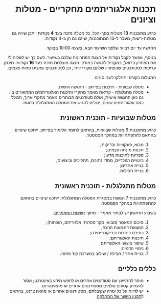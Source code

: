 <div dir='rtl' lang='he'>

תכנות אלגוריתמים מחקריים - מטלות וציונים
===========================================

כרגע מתוכננות **13** מטלות בסך-הכל. כל מטלה מזכה בעד **4** נקודות
ייתכן שיהיו גם מטלות-רשות, מעבר ל-13 המתוכננות, שיזכו גם הן ב-4 נקודות.

ההגשה עד יום רביעי שלפני השיעור הבא, בשעה 10:00 בבוקר.

בנוסף, אפשר לקבל נקודות על הצגת הפתרונות שלכם בשיעור. 
לשם כך יש לשלוח לי את הפתרון בדואל, במקביל להגשה במודל.
הצגה מוצלחת מזכה בעד **16** נקודות.
תינתן עדיפות לסטודנטים שהפתרון שלהם מקורי יותר, וכן לסטודנטים שהציגו פחות פעמים.

המטלות בקורס יתחלקו לשני סוגים: 

* מטלה שבועית - תיכנות בפייתון - ההגשה אישית.
* מטלה מתגלגלת - קריאת מאמר מחקרי ותיכנות האלגוריתמים המתוארים בו. גם כאן ההגשה אישית, אולם סטודנטים הבוחרים מאמר מחקרי ארוך, הכולל כמה אלגוריתמים שונים, יכולים להגיש את המטלה המתגלגלת בזוגות.

מטלות שבועיות - תוכנית ראשונית
--------------------------------
כרגע מתוכננות 6 מטלות שבועיות, בהתאם לחומר הלימוד בפייתון.
ייתכנו שינויים בהתאם להתפתחויות במהלך הסמסטר.

1. מבוא, פונקציות ובדיקות;
2. תכנות מונחה עצמים;
3. ספריות לתיכנות מדעי;
4. ביטויים רגולריים, מסדי נתונים, תהליכים וביצועים;
5. בניית אתרים;
6. בניית חבילות.

מטלות מתגלגלות - תוכנית ראשונית
----------------------------------
כרגע מתוכננות 7 הגשות במסגרת המטלה המתגלגלת.
ייתכנו שינויים בהתאם להתפתחויות במהלך הסמסטר.

בשבוע הראשון יש 
לבחור מאמר - מתוך [רשימת המאמרים](papers.md).

1. סיכום המאמר (מבוא, סקר ספרות; אלגוריתם, הוכחות);
2. המצאת דוגמאות הרצה;
3. כתיבת כותרות ובדיקות-יחידה;
4. תיכנות האלגוריתם;
5. שיפור ביצועי האלגוריתם;
6. ניסויי הדמיה;
7. בניית אתר / חבילה / שילוב במערכת קוד פתוח.


כללים כלליים
-------------

* מותר להתייעץ עם סטודנטים אחרים או לחפש מידע באינטרנט;
אסור להעתיק קטעים שלמים מסטודנטים אחרים או מהאינטרנט.
* יש לדווח על כל עזרה שקיבלתם, מסטודנטים אחרים או מהאינטרנט, בהתאם ל[תקנון היושר של המחלקה](https://www.ariel.ac.il/wp/cs/wp-content/uploads/sites/88/2020/08/Guidelines-for-Academic-Integrity.pdf).


</div>
